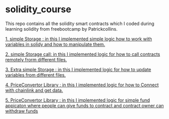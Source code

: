 # solidity_course
This repo contains all the solidity smart contracts which I coded during learning solidity from freebootcamp by Patrickcollins.

<a href="https://github.com/suryaadev/solidity_c/blob/master/contracts/SimpleStorage.sol"> 1. simple Storage : in this I implemented simple logic how to work with variables in solidy and how to manipulate them.</a>

<a href="https://github.com/suryaadev/solidity_c/blob/master/contracts/StorageFactory.sol"> 2. simple Storage call: in this I implemented logic for how to call contracts remotely frorm different files.</a>

<a href="https://github.com/suryaadev/solidity_c/blob/master/contracts/ExtraStorage.sol"> 3. Extra simple Storage : in this I implemented logic for how to update variables from different files.</a>

<a href="https://github.com/suryaadev/solidity_c/blob/master/contracts/PriceConvertor.sol"> 4. PriceConvertor Library : in this I implemented logic for how to Connect with chainlink and get data.</a>

<a href="https://github.com/suryaadev/solidity_c/blob/master/contracts/Fundme.sol"> 5. PriceConvertor Library : in this I implemented logic for simple fund appicaton where people can give funds to contract and contract owner can withdraw funds</a>





